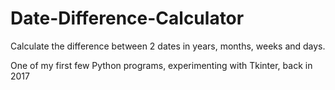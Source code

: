 # Date-Difference-Calculator
Calculate the difference between 2 dates in years, months, weeks and days.

One of my first few Python programs, experimenting with Tkinter, back in 2017

